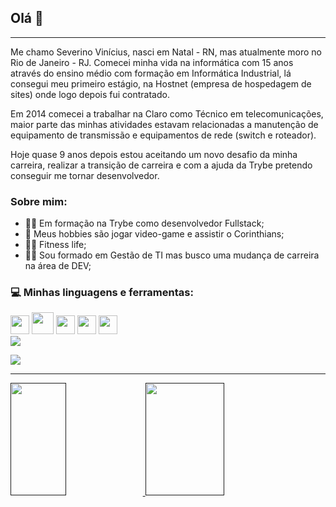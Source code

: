 
## Olá 🖖

-------------------------------------------------------------------------------------------------------------

  <p> Me chamo Severino Vinícius, nasci em Natal - RN, mas atualmente moro no Rio de Janeiro - RJ. Comecei minha vida na informática com 15 anos através do ensino médio com formação em Informática Industrial, lá consegui meu primeiro estágio, na Hostnet (empresa de hospedagem de sites) onde logo depois fui contratado.</p>
  
  <p> Em 2014 comecei a trabalhar na Claro como Técnico em telecomunicações, maior parte das minhas atividades estavam relacionadas a manutenção de equipamento de transmissão e equipamentos de rede (switch e roteador).</p>
  
  <p>Hoje quase 9 anos depois estou aceitando um novo desafio da minha carreira, realizar a transição de carreira e com a ajuda da Trybe pretendo conseguir me tornar desenvolvedor.</p>
  
### Sobre mim:
<ul>
  <li>👨‍💻 Em formação na Trybe como desenvolvedor Fullstack;</li>
  <li>🦅 Meus hobbies são jogar video-game e assistir o Corinthians;</li>
  <li>🏋️‍♂️ Fitness life;</li>
  <li>👨‍🎓 Sou formado em Gestão de TI mas busco uma mudança de carreira na área de DEV;</li>
 </ul>
 

  ### 💻 Minhas linguagens e ferramentas:
  <div style="display: inline_block">
  <img height="30cm" src="https://cdn.jsdelivr.net/gh/devicons/devicon/icons/css3/css3-original.svg" />
  <img height="35cm" src="https://cdn.jsdelivr.net/gh/devicons/devicon/icons/html5/html5-original-wordmark.svg" />
  <img height="30cm" src="https://cdn.jsdelivr.net/gh/devicons/devicon/icons/javascript/javascript-plain.svg" />
  <img height="30cm" src="https://cdn.jsdelivr.net/gh/devicons/devicon/icons/github/github-original-wordmark.svg" />
  <img height="30cm" src="https://cdn.jsdelivr.net/gh/devicons/devicon/icons/git/git-plain-wordmark.svg" />
  </div>
  
  <div>
  <a href="https://www.linkedin.com/in/severino-vin%C3%ADcius-sales-907762261/" target="_blanck">  <img src="https://img.shields.io/badge/LinkedIn-0077B5?style=for-the-badge&logo=linkedin&logoColor=white" target="_blanck"/> </a>
  
   <a href="mailto:severino.sales95@gmail.com" target="_blanck"> <img src="https://img.shields.io/badge/Gmail-D14836?style=for-the-badge&logo=gmail&logoColor=white"/> </a>
  
  </div>
   
-------------------------------------------------------------------------------------------------------------------------------------
  
<div>
<a href=""> <img width="42%" height="180cm" src="https://github-readme-stats-sigma-five.vercel.app/api?username=severino-vinicius&show_icons=true&theme=synthwave"/> </a> 
<a href=""> <img width="50%" height="180cm" src="https://github-readme-stats-sigma-five.vercel.app/api/top-langs/?username=severino-vinicius&show_icons=true&theme=synthwave"/> </a> 
</div>

<!--
**severino-vinicius/severino-vinicius** is a ✨ _special_ ✨ repository because its `README.md` (this file) appears on your GitHub profile.

Here are some ideas to get you started:

- 🔭 I’m currently working on ...
- 🌱 I’m currently learning ...
- 👯 I’m looking to collaborate on ...
- 🤔 I’m looking for help with ...
- 💬 Ask me about ...
- 📫 How to reach me: ...
- 😄 Pronouns: ...
- ⚡ Fun fact: ...
-->
